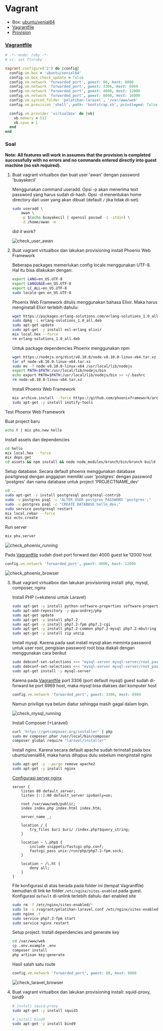 # Vagrant

- Box: [ubuntu/xenial64](https://app.vagrantup.com/ubuntu/boxes/xenial64)
- [Vagrantfile](#vagrantfile)
- [Provision](bootstrap.sh)



### [Vagrantfile](Vagrantfile)
```ruby
# -*- mode: ruby -*-
# vi: set ft=ruby :

Vagrant.configure('2') do |config|
  config.vm.box = 'ubuntu/xenial64'
  config.vm.box_check_update = false
  config.vm.network 'forwarded_port', guest: 80, host: 8080
  config.vm.network 'forwarded_port', guest: 3306, host: 6969
  config.vm.network 'forwarded_port', guest: 4000, host: 12000
  config.vm.network 'forwarded_port', guest: 8000, host: 16000
  config.vm.synced_folder 'pelatihan-laravel', '/var/www/web'
  config.vm.provision 'shell', path: 'bootstrap.sh', privileged: false

  config.vm.provider 'virtualbox' do |vb|
    vb.memory = 512
    vb.cpus = 1
  end
end
```

### Soal

**Note: All features will work in assumes that the provision is completed successfully with no errors and no commands entered directly into guest machine (no ssh required).**

1. Buat vagrant virtualbox dan buat user 'awan' dengan password 'buayakecil'

   Menggunakan command useradd. Opsi -p akan menerima text password yang harus sudah di-hash. Opsi -d menentukan home directory dari user yang akan dibuat (default `/` jika tidak di-set)
   ```sh
   sudo useradd \
       awan \
       -p $(echo buayakecil | openssl passwd -1 -stdin) \
       -d /home/awan -m
   ```
    
   did it work?

   ![check_user_awan](assets/check_user_awan.png)

2. Buat vagrant virtualbox dan lakukan provisioning install Phoenix Web Framework

   Beberapa packages memerlukan config locale menggunakan UTF-8. Hal itu bisa dilakukan dengan:
   ```sh
   export LANG=en_US.UTF-8
   export LANGUAGE=en_US.UTF-8
   export LC_ALL=en_US.UTF-8
   sudo locale-gen en_US.UTF-8
   ```
    
   Phoenix Web Framework ditulis menggunakan bahasa Elixir. Maka harus menginstall Elixir terlebih dahulu:
   ```sh
   wget https://packages.erlang-solutions.com/erlang-solutions_1.0_all.deb
   sudo dpkg -i erlang-solutions_1.0_all.deb
   sudo apt-get update
   sudo apt-get -y install esl-erlang elixir
   mix local.hex --force
   rm erlang-solutions_1.0_all.deb
   ```

   Untuk package dependencies Phoenix menggunakan npm
   ```sh
   wget https://nodejs.org/dist/v8.10.0/node-v8.10.0-linux-x64.tar.xz
   tar xf node-v8.10.0-linux-x64.tar.xz
   sudo mv -T node-v8.10.0-linux-x64 /usr/local/lib/nodejs
   export PATH=$PATH:/usr/local/lib/nodejs/bin
   echo export PATH=$PATH:/usr/local/lib/nodejs/bin >> ~/.bashrc
   rm node-v8.10.0-linux-x64.tar.xz
   ```

   Install Phoenix Web Framework
   ```sh
   mix archive.install --force https://github.com/phoenixframework/archives/raw/master/phx_new.ez
   sudo apt-get -y install inotify-tools
   ```

  Test Phoenix Web Framework
    
   Buat project baru
   ```sh
   echo Y | mix phx.new hello
   ```

   Install assets dan dependencies
   ```sh
   cd hello
   mix local.hex --force
   mix deps.get
   cd assets && npm install && node node_modules/brunch/bin/brunch build
   ```

   Setup database. Secara default phoenix menggunakan database posrtgresql dengan anggapan memiliki user 'postgres' dengan password 'postgres' dan nama database untuk project 'PROJECTNAME_dev'
   ```sh
   cd ..
   sudo apt-get -y install postgresql postgresql-contrib
   sudo -u postgres psql -c "ALTER USER postgres PASSWORD 'postgres';"
   sudo -u postgres psql -c "CREATE DATABASE hello_dev;"
   sudo service postgresql restart
   mix local.rebar --force
   mix ecto.create
   ```

   Run server
   ```sh
   mix phx.server
   ```
   
   ![check_phoenix_running](assets/check_phoenix_running.png)

   Pada [Vagrantfile](#vagrantfile) sudah diset port forward dari 4000 guest ke 12000 host
   ```ruby
   config.vm.network 'forwarded_port', guest: 4000, host: 12000
   ```
   
   ![check_phoenix_browser](assets/check_phoenix_browser.png)

3. Buat vagrant virtualbox dan lakukan provisioning install: php, mysql, composer, nginx

   Install PHP (+ekstensi untuk Laravel)
   ```sh
   sudo apt-get -y install python-software-properties software-properties-common
   sudo apt-add-repository -y ppa:ondrej/php
   sudo apt-get update
   sudo apt-get -y install php7.2
   sudo apt-get -y install php7.2-fpm php7.2-cgi
   sudo apt-get -y install php7.2-common php7.2-mysql php7.2-mbstring php7.2-xml
   sudo apt-get -y install zip unzip
   ```

   Install mysql. Karena pada saat install mysql akan meminta password untuk user root, pengisian password root bisa diakali dengan menggunakan cara berikut
   ```sh
   sudo debconf-set-selections <<< "mysql-server mysql-server/root_password password root"
   sudo debconf-set-selections <<< "mysql-server mysql-server/root_password_again password root"
   sudo apt-get install -y mysql-server
   ```

   Karena pada [Vagrantfile](#vagrantfile) port 3306 (port default mysql) guest sudah di-forward ke port 6969 host, maka mysql bisa diakses dari komputer host
   ```ruby
   config.vm.network 'forwarded_port', guest: 3306, host: 6969
   ```
   Namun privilige nya belum diatur sehingga masih gagal dalam login.
   
   ![check_mysql_running](assets/check_mysql_forwarded.png)

   Install Composer (+Laravel)
   ```sh
   curl 'https://getcomposer.org/installer' | php
   sudo mv composer.phar /usr/local/bin/composer
   composer global require "laravel/installer"
   ```

   Install nginx. Karena secara default apache sudah terinstall pada box ubuntu/xenial64, maka harus dihapus dulu sebelum menginstall nginx
   ```sh
   sudo apt-get -y --purge remove apache2
   sudo apt-get -y install nginx
   ```

   [Configurasi server nginx](pelatihan-laravel.conf)
   ```nginx
   server {
       listen 80 default_server;
       listen [::]:80 default_server ipv6only=on;
       
       root /var/www/web/public;
       index index.php index.html index.htm;

       server_name _;

       location / {
           try_files $uri $uri/ /index.php?$query_string;
       }
        
       location ~ \.php$ {
           include snippets/fastcgi-php.conf;
           fastcgi_pass unix:/run/php/php7.2-fpm.sock;
       }

       location ~ /\.ht {
           deny all;
       }
   }
   ```

   File konfigurasi di atas berada pada folder ini (tempat Vagrantfile) kemudian di link ke folder `/etc/nginx/sites-enabled` pada guest. Konfigurasi `default` di-unlink terlebih dahulu dari enabled site
   ```sh
   sudo rm -f /etc/nginx/sites-enabled/*
   sudo ln -s /vagrant/pelatihan-laravel.conf /etc/nginx/sites-enabled
   sudo nginx -t
   sudo service php7.2-fpm start
   sudo service nginx restart
   ```

   Setup project. Install dependencies and generate key
   ```sh
   cd /var/www/web
   cp .env.example .env
   composer install
   php artisan key:generate
   ```

   Hasil salah satu route
   ```ruby
   config.vm.network 'forwarded_port', guest: 80, host: 8080
   ```
   
   ![check_laravel_browser](assets/check_laravel_browser.png)

4. Buat vagrant virtualbox dan lakukan provisioning install: squid-proxy, bind9

   ```sh
   # install squid-proxy
   sudo apt-get -y install squid3

   # install bind9
   sudo apt-get -y install bind9
   ```
